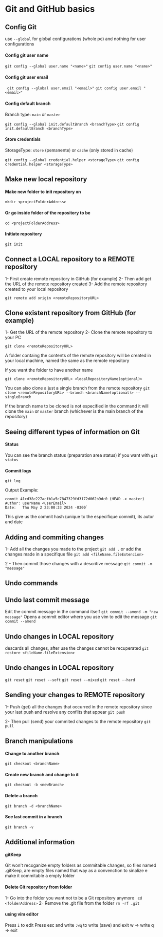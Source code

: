 # Git and GitHub basics

## Config Git
use ```--global``` for global configurations (whole pc) and nothing for user configurations

#### Config git user name
``` git config --global user.name "<name>" ```
``` git config user.name "<name>" ```

#### Config git user email
``` git config --global user.email "<email>"```
``` git config user.email "<email>" ```

#### Config default branch
Branch type: ```main``` or ```master```

``` git config --global init.defaultBranch <branchType> ```
``` git config init.defaultBranch <branchType> ```

#### Store credentials
StorageType: ```store``` (pemanente) or ```cache``` (only stored in cache)

``` git config --global credential.helper <storageType> ```
``` git config credential.helper <storageType> ```

## Make new local repository

#### Make new folder to init repository on
```mkdir <projectFolderAddress>```
#### Or go inside folder of the repository to be
```cd <projectFolderAddress>```
#### Initiate repository
```git init```

## Connect a LOCAL repository to a REMOTE repository

1- First create remote repository in GitHub (for example)
2- Then add get the URL of the remote repository created
3- Add the remote repository created to your local repository

``` git remote add origin <remoteRepositoryURL> ```

## Clone existent repository from GitHub (for example)

1- Get the URL of the remote repository
2- Clone the remote repository to your PC

``` git clone <remoteRepositoryURL> ```

A folder containg the contents of the remote repository will be created in your local machine, named the same as the remote repository

If you want the folder to have another name

``` git clone <remoteRepositoryURL> <localRepositoryName(optional)> ```

You can also clone a just a single branch from the remote repository
``` git clone <remoteRepositoryURL> --branch <branchName(optional)> --singleBranch ```

If the branch name to be cloned is not especified in the command it will clone the ```main``` or ```master``` branch (whichever is the main branch of the repository)

## Seeing different types of information on Git

#### Status
You can see the branch status (preparation area status) if you want with
``` git status ```

#### Commit logs
``` git log ```

Output Example:
```
commit 41cd38e227acfb1a5c7847329fd3172d062b9dc0 (HEAD -> master)
Author: userName <userEmail>
Date:   Thu May 2 23:00:33 2024 -0300`
```
This give us the commit hash (unique to the especifique commit), its autor and date

## Adding and commiting changes


1- Add all the changes you made to the project
``` git add . ```
or add the changes made in a specifique file
``` git add <fileName.fileExtencion> ```

2 - Then commit those changes with a descritive message
``` git commit -m "message" ```

## Undo commands

## Undo last commit message
Edit the commit message in the command itself
``` git commit --amend -m "new message" ```
Opens a commit editor where you use vim to edit the message
```git commit --amend```

## Undo changes in LOCAL repository
descards all changes, after use the changes cannot be recuperated
```git restore <fileName.fileExtension>```

## Undo changes in LOCAL repository
``` git reset ```
``` git reset --soft ```
``` git reset --mixed ```
``` git reset --hard ```

## Sending your changes to REMOTE repository

1-  Push (get) all the changes that occurred in the remote repository since your last push and resolve any conflits that appear
``` git push ```

2- Then pull (send) your commited changes to the remote repository
``` git pull ```

## Branch manipulations

#### Change to another branch
``` git checkout <branchName> ```

#### Create new branch and change to it
``` git checkout -b <newBranch> ```

#### Delete a branch
``` git branch -d <branchName> ```

#### See last commit in a branch
``` git branch -v ```

## Additional information

#### gitKeep
Git won't recoganize empty folders as commitable changes, so files named .gitKeep, are empty files named that way as a convenction to sinalize e make it commitable a empty folder

#### Delete Git repository from folder
1- Go into the folder you want not to be a Git repository anymore
``` cd <folderAddress>```
2- Remove the .git file from the folder
```rm -rf .git```

#### using vim editor
Press ```i``` to edit
Press esc and write ```:wq``` to write (save) and exit
w => write
q => exit